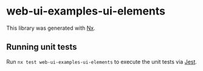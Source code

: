 # web-ui-examples-ui-elements

This library was generated with [Nx](https://nx.dev).

## Running unit tests

Run `nx test web-ui-examples-ui-elements` to execute the unit tests via [Jest](https://jestjs.io).
